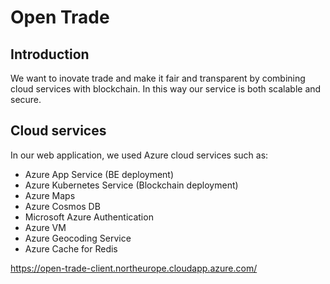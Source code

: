 # Open Trade
## Introduction
We want to inovate trade and make it fair and transparent by combining cloud services with blockchain. 
In this way our service is both scalable and secure.
## Cloud services
In our web application, we used Azure cloud services such as:
- Azure App Service (BE deployment)
- Azure Kubernetes Service (Blockchain deployment)
- Azure Maps
- Azure Cosmos DB
- Microsoft Azure Authentication
- Azure VM
- Azure Geocoding Service
- Azure Cache for Redis 

https://open-trade-client.northeurope.cloudapp.azure.com/
